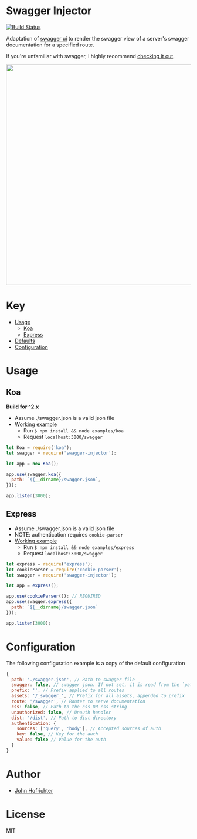 # Swagger Injector

[![Build Status](https://travis-ci.org/johnhof/swagger-injector.svg?branch=master)](https://travis-ci.org/johnhof/swagger-injector)

Adaptation of [swagger ui](https://github.com/swagger-api/swagger-ui) to render the swagger view of a server's swagger documentation for a specified route.

If you're unfamiliar with swagger, I highly recommend [checking it out](http://swagger.io/).

<img src="http://i.imgur.com/lR2qpnE.png" width="600">

# Key

- [Usage](#usage)
  - [Koa](#koa)
  - [Express](#express)
- [Defaults](#defaults)
- [Configuration](#configuration)

# Usage

## Koa

**Build for ^2.x**

* Assume ./swagger.json is a valid json file
* [Working example](https://github.com/johnhof/swagger-injector/tree/master/examples/koa.js)
  * Run `$ npm install && node examples/koa`
  * Request `localhost:3000/swagger`

```javascript
let Koa = require('koa');
let swagger = require('swagger-injector');

let app = new Koa();

app.use(swagger.koa({
  path: `${__dirname}/swagger.json`,
}));

app.listen(3000);
```

## Express

* Assume ./swagger.json is a valid json file
* NOTE: authentication requires `cookie-parser`
* [Working example](https://github.com/johnhof/swagger-injector/tree/master/examples/express.js)
  * Run `$ npm install && node examples/express`
  * Request `localhost:3000/swagger`

```javascript
let express = require('express');
let cookieParser = require('cookie-parser');
let swagger = require('swagger-injector');

let app = express();

app.use(cookieParser()); // REQUIRED
app.use(swagger.express({
  path: `${__dirname}/swagger.json`
}));

app.listen(3000);
```

# Configuration

The following configuration example is a copy of the default configuration

```javascript
{
  path: './swagger.json', // Path to swagger file
  swagger: false, // swagger json. If not set, it is read from the `path` file
  prefix: '', // Prefix applied to all routes
  assets: '/_swagger_', // Prefix for all assets, appended to prefix
  route: '/swagger', // Router to serve documentation
  css: false, // Path to the css OR css string
  unauthorized: false, // Unauth handler
  dist: '/dist', // Path to dist directory
  authentication: {
    sources: ['query', 'body'], // Accepted sources of auth
    key: false, // Key for the auth
    value: false // Value for the auth
  }
}
```

# Author

  - [John Hofrichter](https://github.com/johnhof)

# License

  MIT
